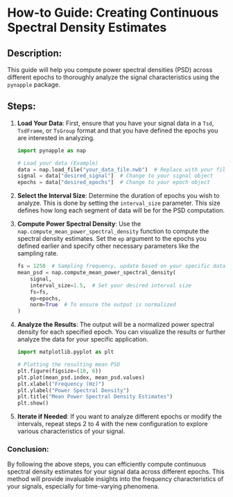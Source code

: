 # How-to Guide: Creating Continuous Spectral Density Estimates

## Description:
This guide will help you compute power spectral densities (PSD) across different epochs to thoroughly analyze the signal characteristics using the `pynapple` package. 

## Steps:

1. **Load Your Data**: First, ensure that you have your signal data in a `Tsd`, `TsdFrame`, or `TsGroup` format and that you have defined the epochs you are interested in analyzing.

    ```python
    import pynapple as nap

    # Load your data (Example)
    data = nap.load_file("your_data_file.nwb")  # Replace with your file
    signal = data["desired_signal"]  # Change to your signal object
    epochs = data["desired_epochs"]  # Change to your epoch object
    ```

2. **Select the Interval Size**: Determine the duration of epochs you wish to analyze. This is done by setting the `interval_size` parameter. This size defines how long each segment of data will be for the PSD computation.

3. **Compute Power Spectral Density**: Use the `nap.compute_mean_power_spectral_density` function to compute the spectral density estimates. Set the `ep` argument to the epochs you defined earlier and specify other necessary parameters like the sampling rate.

    ```python
    fs = 1250  # Sampling frequency, update based on your specific data
    mean_psd = nap.compute_mean_power_spectral_density(
        signal,
        interval_size=1.5,  # Set your desired interval size
        fs=fs,
        ep=epochs,
        norm=True  # To ensure the output is normalized
    )
    ```

4. **Analyze the Results**: The output will be a normalized power spectral density for each specified epoch. You can visualize the results or further analyze the data for your specific application.

    ```python
    import matplotlib.pyplot as plt
    
    # Plotting the resulting mean PSD
    plt.figure(figsize=(10, 6))
    plt.plot(mean_psd.index, mean_psd.values)
    plt.xlabel("Frequency (Hz)")
    plt.ylabel("Power Spectral Density")
    plt.title("Mean Power Spectral Density Estimates")
    plt.show()
    ```

5. **Iterate if Needed**: If you want to analyze different epochs or modify the intervals, repeat steps 2 to 4 with the new configuration to explore various characteristics of your signal.

### Conclusion:
By following the above steps, you can efficiently compute continuous spectral density estimates for your signal data across different epochs. This method will provide invaluable insights into the frequency characteristics of your signals, especially for time-varying phenomena.